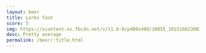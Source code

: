 ```yaml
---
layout: beer
title: Larks foot
score: 5
img: https://scontent.xx.fbcdn.net/v/t1.0-0/p480x480/10055_10151602300248745_313412556_n.jpg?oh=aafa96d45e23abc3317d5523f877a72b&oe=58D0E5FB
desc: Pretty average
permalink: /beer/:title.html
---
```

